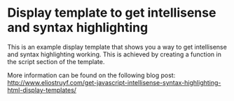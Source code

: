 Display template to get intellisense and syntax highlighting
================

This is an example display template that shows you a way to get intellisense and syntax highlighting working. This is achieved by creating a function in the script section of the template.

More information can be found on the following blog post: http://www.eliostruyf.com/get-javascript-intellisense-syntax-highlighting-html-display-templates/